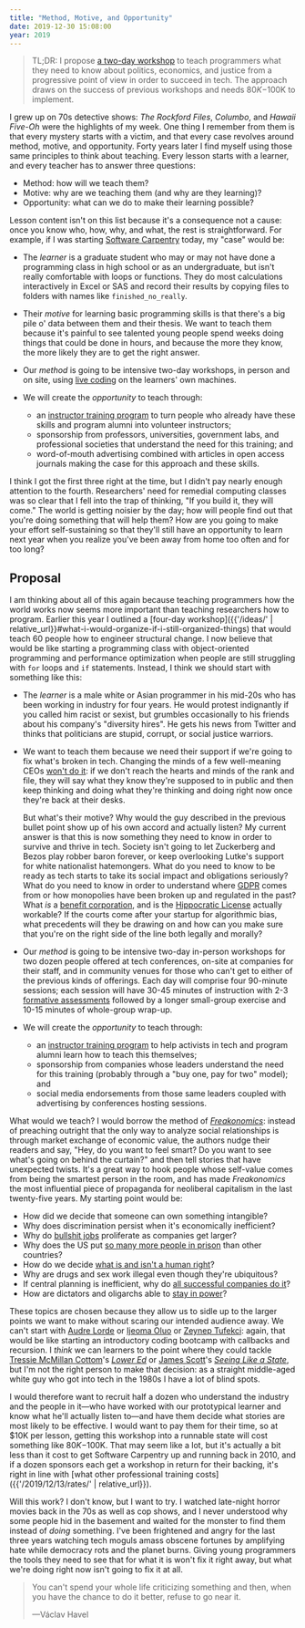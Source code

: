 ```yaml
---
title: "Method, Motive, and Opportunity"
date: 2019-12-30 15:08:00
year: 2019
---
```


> TL;DR: I propose [a two-day workshop](#proposal)
> to teach programmers what they need to know about politics, economics, and justice
> from a progressive point of view in order to succeed in tech.
> The approach draws on the success of previous workshops
> and needs $80K-$100K to implement.

I grew up on 70s detective shows:
*The Rockford Files*, *Columbo*, and *Hawaii Five-Oh* were the highlights of my week.
One thing I remember from them is that every mystery starts with a victim,
and that every case revolves around method, motive, and opportunity.
Forty years later
I find myself using those same principles to think about teaching.
Every lesson starts with a learner,
and every teacher has to answer three questions:

-   Method: how will we teach them?
-   Motive: why are we teaching them (and why are they learning)?
-   Opportunity: what can we do to make their learning possible?

Lesson content isn't on this list because it's a consequence not a cause:
once you know who, how, why, and what,
the rest is straightforward.
For example,
if I was starting [Software Carpentry](https://carpentries.org/) today,
my "case" would be:

-   The *learner* is a graduate student
    who may or may not have done a programming class in high school or as an undergraduate,
    but isn't really comfortable with loops or functions.
    They do most calculations interactively in Excel or SAS
    and record their results by copying files to folders with names like `finished_no_really`.

-   Their *motive* for learning basic programming skills is that
    there's a big pile o' data between them and their thesis.
    We want to teach them because
    it's painful to see talented young people spend weeks doing things that could be done in hours,
    and because the more they know,
    the more likely they are to get the right answer.

-   Our *method* is going to be intensive two-day workshops,
    in person and on site,
    using [live coding](https://teachtogether.tech/#s:performance-live)
    on the learners' own machines.

-   We will create the *opportunity* to teach through:
    -   an [instructor training program](http://teachtogether.tech) to turn people who already have these skills
        and program alumni into volunteer instructors;
    -   sponsorship from professors, universities, government labs, and professional societies
        that understand the need for this training;
        and
    -   word-of-mouth advertising combined with articles in open access journals
        making the case for this approach and these skills.

I think I got the first three right at the time,
but I didn't pay nearly enough attention to the fourth.
Researchers' need for remedial computing classes was so clear
that I fell into the trap of thinking, "If you build it, they will come."
The world is getting noisier by the day;
how will people find out that you're doing something that will help them?
How are you going to make your effort self-sustaining
so that they'll still have an opportunity to learn next year
when you realize you've been away from home too often and for too long?

<h2 id="proposal">Proposal</h2>

I am thinking about all of this again because
teaching programmers how the world works
now seems more important than teaching researchers how to program.
Earlier this year I outlined
a [four-day workshop]({{'/ideas/' | relative_url}}#what-i-would-organize-if-i-still-organized-things)
that would teach 60 people how to engineer structural change.
I now believe that would be like
starting a programming class with object-oriented programming and performance optimization
when people are still struggling with `for` loops and `if` statements.
Instead,
I think we should start with something like this:

-   The *learner* is a male white or Asian programmer in his mid-20s
    who has been working in industry for four years.
    He would protest indignantly if you called him racist or sexist,
    but grumbles occasionally to his friends about his company's "diversity hires".
    He gets his news from Twitter and thinks that politicians are stupid, corrupt,
    or social justice warriors.

-   We want to teach them because
    we need their support if we're going to fix what's broken in tech.
    Changing the minds of a few well-meaning CEOs [won't do it](https://fearlesschangepatterns.com/):
    if we don't reach the hearts and minds of the rank and file,
    they will say what they know they're supposed to in public
    and then keep thinking and doing what they're thinking and doing right now
    once they're back at their desks.

    But what's their motive?
    Why would the guy described in the previous bullet point
    show up of his own accord and actually listen?
    My current answer is that this is now something they need to know
    in order to survive and thrive in tech.
    Society isn't going to let Zuckerberg and Bezos play robber baron forever,
    or keep overlooking Lutke's support for white nationalist hatemongers.
    What do you need to know to be ready as tech starts to take its social impact and obligations seriously?
    What do you need to know in order to understand
    where [GDPR](https://en.wikipedia.org/wiki/General_Data_Protection_Regulation) comes from
    or how monopolies have been broken up and regulated in the past?
    What *is* a [benefit corporation](https://en.wikipedia.org/wiki/Benefit_corporation),
    and is the [Hippocratic License](https://firstdonoharm.dev/) actually workable?
    If the courts come after your startup for algorithmic bias,
    what precedents will they be drawing on
    and how can you make sure that you're on the right side of the line both legally and morally?

-   Our *method* is going to be intensive two-day in-person workshops for two dozen people
    offered at tech conferences,
    on-site at companies for their staff,
    and in community venues for those who can't get to either of the previous kinds of offerings.
    Each day will comprise four 90-minute sessions;
    each session will have 30-45 minutes of instruction
    with 2-3 [formative assessments](http://teachtogether.tech/#s:models-formative-assessment)
    followed by a longer small-group exercise and 10-15 minutes of whole-group wrap-up.

-   We will create the *opportunity* to teach through:
    -   an [instructor training program](http://teachtogether.tech) to help activists in tech
        and program alumni learn how to teach this themselves;
    -   sponsorship from companies whose leaders understand the need for this training
        (probably through a "buy one, pay for two" model);
        and
    -   social media endorsements from those same leaders
        coupled with advertising by conferences hosting sessions.

What would we teach?
I would borrow the method of [*Freakonomics*](https://en.wikipedia.org/wiki/Freakonomics):
instead of preaching outright that
the only way to analyze social relationships is through market exchange of economic value,
the authors nudge their readers and say,
"Hey, do you want to feel smart?
Do you want to see what's going on behind the curtain?"
and then tell stories that have unexpected twists.
It's a great way to hook people whose self-value comes from being the smartest person in the room,
and has made *Freakonomics* the most influential piece of propaganda for neoliberal capitalism
in the last twenty-five years.
My starting point would be:

-   How did we decide that someone can own something intangible?
-   Why does discrimination persist when it's economically inefficient?
-   Why do [bullshit jobs](https://en.wikipedia.org/wiki/Bullshit_Jobs) proliferate as companies get larger?
-   Why does the US put
    [so many more people in prison](http://newjimcrow.com/)
    than other countries?
-   How do we decide [what is and isn't a human right](https://www.hup.harvard.edu/catalog.php?isbn=9780674064348)?
-   Why are drugs and sex work illegal even though they're ubiquitous?
-   If central planning is inefficient,
    why do [all successful companies do it](https://www.versobooks.com/books/2822-the-people-s-republic-of-walmart)?
-   How are dictators and oligarchs able to
    [stay in power](https://www.publicaffairsbooks.com/titles/bruce-bueno-de-mesquita/the-dictators-handbook/9781610390453/)?

These topics are chosen because they allow us to sidle up to the larger points we want to make
without scaring our intended audience away.
We can't start with [Audre Lorde](https://en.wikipedia.org/wiki/Audre_Lorde)
or [Ijeoma Oluo](https://en.wikipedia.org/wiki/Ijeoma_Oluo)
or [Zeynep Tufekci](https://en.wikipedia.org/wiki/Zeynep_Tufekci):
again,
that would be like starting an introductory coding bootcamp with callbacks and recursion.
I *think* we can learners to the point where
they could tackle [Tressie McMillan Cottom](https://tressiemc.com/)'s
[*Lower Ed*](https://thenewpress.com/books/lower-ed)
or [James Scott](https://politicalscience.yale.edu/people/james-scott)'s
[*Seeing Like a State*](https://yalebooks.yale.edu/book/9780300078152/seeing-state),
but I'm not the right person to make that decision:
as a straight middle-aged white guy who got into tech in the 1980s
I have a lot of blind spots.

I would therefore want to recruit half a dozen who understand the industry and the people in it—who
have worked with our prototypical learner and know what he'll actually listen to—and
have them decide what stories are most likely to be effective.
I would want to pay them for their time,
so at $10K per lesson,
getting this workshop into a runnable state will cost something like $80K-$100K.
That may seem like a lot,
but it's actually a bit less than it cost to get Software Carpentry up and running back in 2010,
and if a dozen sponsors each get a workshop in return for their backing,
it's right in line with [what other professional training costs]({{'/2019/12/13/rates/' | relative_url}}).

Will this work?
I don't know,
but I want to try.
I watched late-night horror movies back in the 70s as well as cop shows,
and I never understood why some people hid in the basement and waited for the monster to find them
instead of *doing* something.
I've been frightened and angry for the last three years
watching tech moguls amass obscene fortunes by amplifying hate
while democracy rots and the planet burns.
Giving young programmers the tools they need to see that for what it is won't fix it right away,
but what we're doing right now isn't going to fix it at all.

> You can't spend your whole life criticizing something and then,
> when you have the chance to do it better,
> refuse to go near it.
>
> —Václav Havel
